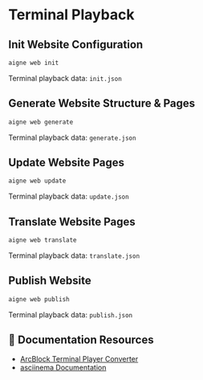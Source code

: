 # Terminal Playback

## Init Website Configuration

```bash
aigne web init
```

Terminal playback data: `init.json`

## Generate Website Structure & Pages

```bash
aigne web generate
```

Terminal playback data: `generate.json`

## Update Website Pages

```bash
aigne web update
```

Terminal playback data: `update.json`

## Translate Website Pages

```bash
aigne web translate
```

Terminal playback data: `translate.json`

## Publish Website

```bash
aigne web publish
```

Terminal playback data: `publish.json`

## 🔗 Documentation Resources

- [ArcBlock Terminal Player Converter](https://arcblock.github.io/ux/?path=/story/data-display-terminal-player--recording-guide)
- [asciinema Documentation](https://docs.asciinema.org/)
